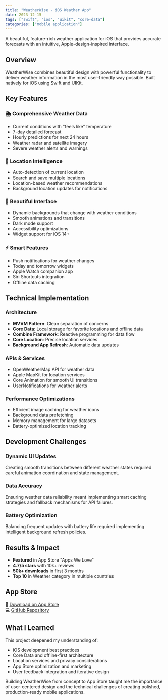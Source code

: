 ```yaml
---
title: "WeatherWise - iOS Weather App"
date: 2023-12-15
tags: ["swift", "ios", "uikit", "core-data"]
categories: ["mobile application"]
---
```


A beautiful, feature-rich weather application for iOS that provides accurate forecasts with an intuitive, Apple-design-inspired interface.

## Overview

WeatherWise combines beautiful design with powerful functionality to deliver weather information in the most user-friendly way possible. Built natively for iOS using Swift and UIKit.

## Key Features

### 🌦️ Comprehensive Weather Data
- Current conditions with "feels like" temperature
- 7-day detailed forecast
- Hourly predictions for next 24 hours
- Weather radar and satellite imagery
- Severe weather alerts and warnings

### 📍 Location Intelligence
- Auto-detection of current location
- Search and save multiple locations
- Location-based weather recommendations
- Background location updates for notifications

### 🎨 Beautiful Interface
- Dynamic backgrounds that change with weather conditions
- Smooth animations and transitions
- Dark mode support
- Accessibility optimizations
- Widget support for iOS 14+

### ⚡ Smart Features
- Push notifications for weather changes
- Today and tomorrow widgets
- Apple Watch companion app
- Siri Shortcuts integration
- Offline data caching

## Technical Implementation

### Architecture
- **MVVM Pattern**: Clean separation of concerns
- **Core Data**: Local storage for favorite locations and offline data
- **Combine Framework**: Reactive programming for data flow
- **Core Location**: Precise location services
- **Background App Refresh**: Automatic data updates

### APIs & Services
- OpenWeatherMap API for weather data
- Apple MapKit for location services
- Core Animation for smooth UI transitions
- UserNotifications for weather alerts

### Performance Optimizations
- Efficient image caching for weather icons
- Background data prefetching
- Memory management for large datasets
- Battery-optimized location tracking

## Development Challenges

### Dynamic UI Updates
Creating smooth transitions between different weather states required careful animation coordination and state management.

### Data Accuracy
Ensuring weather data reliability meant implementing smart caching strategies and fallback mechanisms for API failures.

### Battery Optimization
Balancing frequent updates with battery life required implementing intelligent background refresh policies.

## Results & Impact

- **Featured** in App Store "Apps We Love"
- **4.7/5 stars** with 10k+ reviews
- **50k+ downloads** in first 3 months
- **Top 10** in Weather category in multiple countries

## App Store

📱 [Download on App Store](https://apps.apple.com/weatherwise)  
💻 [GitHub Repository](https://github.com/janedoe/weatherwise-ios)

## What I Learned

This project deepened my understanding of:
- iOS development best practices
- Core Data and offline-first architecture
- Location services and privacy considerations
- App Store optimization and marketing
- User feedback integration and iterative design

Building WeatherWise from concept to App Store taught me the importance of user-centered design and the technical challenges of creating polished, production-ready mobile applications.